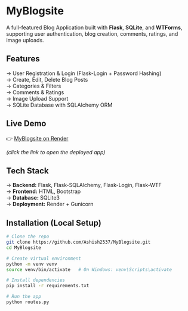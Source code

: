 # MyBlogsite  

A full-featured Blog Application built with **Flask**, **SQLite**, and **WTForms**, supporting user authentication, blog creation, comments, ratings, and image uploads.  

## Features
-> User Registration & Login (Flask-Login + Password Hashing)  
-> Create, Edit, Delete Blog Posts  
-> Categories & Filters  
-> Comments & Ratings  
-> Image Upload Support  
-> SQLite Database with SQLAlchemy ORM  

## Live Demo  
👉 [MyBlogsite on Render](https://myblogsite-x307.onrender.com)  

*(click the link to open the deployed app)*  

## Tech Stack  
-> **Backend:** Flask, Flask-SQLAlchemy, Flask-Login, Flask-WTF  
-> **Frontend:** HTML, Bootstrap  
-> **Database:** SQLite3  
-> **Deployment:** Render + Gunicorn  

## Installation (Local Setup)
```bash
# Clone the repo
git clone https://github.com/Ashish2537/MyBlogsite.git
cd MyBlogsite

# Create virtual environment
python -m venv venv
source venv/bin/activate   # On Windows: venv\Scripts\activate

# Install dependencies
pip install -r requirements.txt

# Run the app
python routes.py
